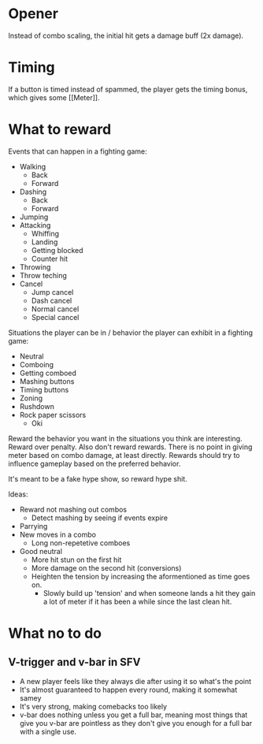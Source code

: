 # Opener
Instead of combo scaling, the initial hit gets a damage buff (2x damage).

# Timing
If a button is timed instead of spammed, the player gets the timing bonus, which gives some [[Meter]]. 

# What to reward
Events that can happen in a fighting game:
- Walking
	- Back
	- Forward
- Dashing
	- Back
	- Forward
- Jumping
- Attacking
	- Whiffing
	- Landing
	- Getting blocked
	- Counter hit
- Throwing
- Throw teching
- Cancel
	- Jump cancel
	- Dash cancel
	- Normal cancel
	- Special cancel

Situations the player can be in / behavior the player can exhibit in a fighting game:
- Neutral
- Comboing
- Getting comboed
- Mashing buttons
- Timing buttons
- Zoning
- Rushdown
- Rock paper scissors
	- Oki

Reward the behavior you want in the situations you think are interesting. Reward over penalty. Also don't reward rewards. There is no point in giving meter based on combo damage, at least directly. Rewards should try to influence gameplay based on the preferred behavior.

It's meant to be a fake hype show, so reward hype shit.

Ideas:
- Reward not mashing out combos
	- Detect mashing by seeing if events expire
- Parrying
- New moves in a combo
	- Long non-repetetive comboes
- Good neutral
	- More hit stun on the first hit
	- More damage on the second hit (conversions)
	- Heighten the tension by increasing the aformentioned as time goes on.
		- Slowly build up 'tension' and when someone lands a hit they gain a lot of meter if it has been a while since the last clean hit.

# What no to do
## V-trigger and v-bar in SFV
- A new player feels like they always die after using it so what's the point
- It's almost guaranteed to happen every round, making it somewhat samey
- It's very strong, making comebacks too likely
- v-bar does nothing unless you get a full bar, meaning most things that give you v-bar are pointless as they don't give you enough for a full bar with a single use.

